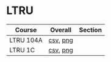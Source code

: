 # LTRU

| Course | Overall | Section |
| ------ | ------- | ------- |
| LTRU 104A | [csv](https://github.com/UCSD-Historical-Enrollment-Data/2024Spring/blob/main/overall/LTRU%20104A.csv), [png](https://raw.githubusercontent.com/UCSD-Historical-Enrollment-Data/2024Spring/main/plot_overall/LTRU%20104A.png) |  |
| LTRU 1C | [csv](https://github.com/UCSD-Historical-Enrollment-Data/2024Spring/blob/main/overall/LTRU%201C.csv), [png](https://raw.githubusercontent.com/UCSD-Historical-Enrollment-Data/2024Spring/main/plot_overall/LTRU%201C.png) |  |

